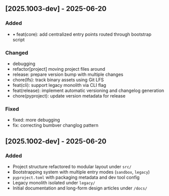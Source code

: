 
## [2025.1003-dev] - 2025-06-20 <!-- {bumpver} -->

### Added
- • feat(core): add centralized entry points routed through bootstrap script
### Changed
- debugging
- refactor[project] moving project files around
- release: prepare version bump with multiple changes
- chore(lfs): track binary assets using Git LFS
- feat(cli): support legacy monolith via CLI flag
- feat(release): implement automatic versioning and changelog generation
- chore(pyproject): update version metadata for release
### Fixed
- fixed: more debugging
- fix: correcting bumbver changlog pattern

## [2025.1002-dev] - 2025-06-20 
### Added
- Project structure refactored to modular layout under `src/`
- Bootstrapping system with multiple entry modes (`sandbox`, `legacy`)
- `pyproject.toml` with packaging metadata and dev tool config
- Legacy monolith isolated under `legacy/`
- Initial documentation and long-form design articles under `/docs/`
